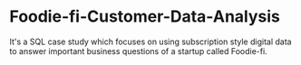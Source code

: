 # Foodie-fi-Customer-Data-Analysis
It's a SQL case study which focuses on using subscription style digital data to answer important business questions of a startup called Foodie-fi.  
